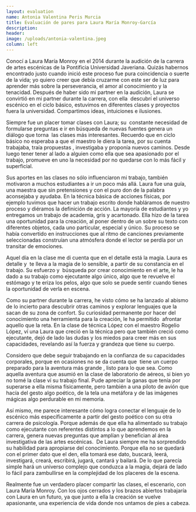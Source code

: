 ```yaml
---
layout: evaluation
name: Antonia Valentina Peris Murcia
title: Evaluación de pares para Laura María Monroy-García
description:
header:
image: /uploads/antonia-valentina.jpeg
column: left
---
```


Conoc&iacute; a Laura Mar&iacute;a Monroy en el 2014 durante la audici&oacute;n de la carrera de artes esc&eacute;nicas de la Pontificia Universidad Javeriana. Quiz&aacute;s habernos encontrado justo cuando inici&oacute; este proceso fue pura coincidencia o suerte de la vida; yo quiero creer que deb&iacute;a cruzarme con este ser de luz para aprender m&aacute;s sobre la perseverancia, el amor al conocimiento y la tenacidad. Despu&eacute;s de haber sido mi partner en la audici&oacute;n, Laura se convirti&oacute; en mi partner durante la carrera, con ella&nbsp; descubr&iacute; el universo esc&eacute;nico en el ciclo b&aacute;sico, estuvimos en diferentes clases y proyectos fuera la universidad. Compartimos ideas, intuiciones e ilusiones.&nbsp;

Siempre fue un placer tomar clases con Laura; su&nbsp; constante necesidad de formularse preguntas e ir en b&uacute;squeda de nuevas fuentes genera un di&aacute;logo que torna&nbsp; las clases m&aacute;s interesantes. Recuerdo que en ciclo b&aacute;sico no esperaba a que el maestro le diera la tarea, por su cuenta trabajaba, tra&iacute;a propuestas , investigaba y propon&iacute;a nuevos caminos. Desde luego tener tener al lado a alguien como ella que sea apasionado por el trabajo, promueve en uno la necesidad por no quedarse con lo m&aacute;s f&aacute;cil y superficial.&nbsp;

Sus aportes en las clases no s&oacute;lo influenciaron mi trabajo, tambi&eacute;n motivaron a muchos estudiantes a ir un poco m&aacute;s all&aacute;. Laura fue una gu&iacute;a,&nbsp; una maestra que sin pretensiones y con el puro don de la palabra aconsejaba y ayudaba. En la t&eacute;cnica b&aacute;sica de acciones f&iacute;sicas, por ejemplo tuvimos que hacer un trabajo escrito donde habl&aacute;ramos de nuestro proceso y di&eacute;ramos la definici&oacute;n de acci&oacute;n. La mayor&iacute;a de estudiantes y yo entregamos un trabajo de academia, gris y acartonado. Ella hizo de la tarea una oportunidad para la creaci&oacute;n, al poner dentro de un sobre su texto con diferentes objetos, cada uno particular, especial y &uacute;nico. Su proceso se hab&iacute;a convertido en instrucciones que al ritmo de canciones previamente seleccionadas constru&iacute;an una atm&oacute;sfera donde el lector se perd&iacute;a por un transitar de emociones.&nbsp;

Aquel d&iacute;a en la clase me di cuenta que en el detalle est&aacute; la magia. Laura es detalle y&nbsp; te lleva a la magia de lo sensible, a partir de su constancia en el trabajo. Su esfuerzo y&nbsp; b&uacute;squeda por crear conocimiento en el arte, le ha dado a su trabajo como ejecutante algo &uacute;nico, algo que te revuelve el est&oacute;mago y te eriza los pelos, algo que solo se puede sentir cuando tienes la oportunidad de verla en escena.&nbsp;

Como su partner durante la carrera, he visto c&oacute;mo se ha lanzado al abismo de lo incierto para descubrir otras caminos y explorar lenguajes que la sacan de su zona de confort. Su curiosidad permanente por hacer del conocimiento una herramienta para la creaci&oacute;n, le ha permitido&nbsp; afrontar aquello que la reta. En la clase de t&eacute;cnica L&oacute;pez con el maestro Rogelio L&oacute;pez, v&iacute; una Laura que creci&oacute; en la t&eacute;cnica pero que tambi&eacute;n creci&oacute; como ejecutante, dej&oacute; de lado las dudas y los miedos para creer m&aacute;s en sus capacidades, revelando as&iacute; la fuerza y grandeza que tiene su cuerpo.&nbsp;

Considero que debe seguir trabajando en la confianza de su capacidades corporales, porque en ocasiones no se da cuenta que&nbsp; tiene un cuerpo preparado para la aventura m&aacute;s grande , listo para lo que sea. Como aquella aventura que asumi&oacute; en la clase de laboratorio de a&eacute;reos, si bien yo no tom&eacute; la clase v&iacute; su trabajo final. Pude apreciar la ganas que ten&iacute;a por superarse a ella misma f&iacute;sicamente, pero tambi&eacute;n a una piloto de avi&oacute;n que hac&iacute;a del gesto algo po&eacute;tico, de la tela una met&aacute;fora y de las im&aacute;genes m&aacute;gicas algo perdurable en mi memoria.&nbsp;&nbsp;

As&iacute; mismo, me parece interesante c&oacute;mo logra conectar el lenguaje de lo esc&eacute;nico m&aacute;s espec&iacute;ficamente a partir del gesto po&eacute;tico con su otra carrera de psicolog&iacute;a. Porque adem&aacute;s de que ella ha alimentado su trabajo como ejecutante con referentes distintos a lo que aprendemos en la carrera, genera nuevas preguntas que ampl&iacute;an y benefician al &aacute;rea investigativa de las artes esc&eacute;nicas.&nbsp; De Laura siempre me ha sorprendido su habilidad para apropiarse del conocimiento. Porque ella no se quedar&aacute; con el primer dato que el den, ella tomar&aacute; ese dato, buscar&aacute;, leer&aacute;, investigar&aacute;, crear&aacute;, escribir&aacute;, jugar&aacute;, cantar&aacute; y bailar&aacute;. De lo que parec&iacute;a simple har&aacute; un universo complejo que conduzca a la magia, dejar&aacute; de lado lo f&aacute;cil para zambullirse en la complejidad de los placeres de la escena.&nbsp;&nbsp;

Realmente fue un verdadero placer compartir las clases, el escenario, con Laura Mar&iacute;a Monroy. Con los ojos cerrados y los brazos abiertos trabajar&iacute;a con Laura en un futuro, ya que junto a ella la creaci&oacute;n se vuelve apasionante, una experiencia de vida donde nos untamos de pies a cabeza.